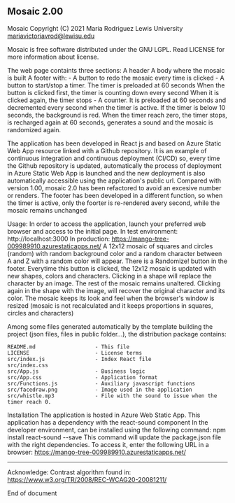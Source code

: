 
Mosaic 2.00
---------------

Mosaic Copyright (C) 2021
Maria Rodriguez
Lewis University
mariavictoriavrod@lewisu.edu

Mosaic is free software distributed under the GNU LGPL. 
Read LICENSE for more information about license.

The web page containts three sections:
	A header
	A body where the mosaic is built
	A footer with:
		- A button to redo the mosaic every time is clicked
		- A button to start/stop a timer. The timer is preloaded at 60 seconds
			When the button is clicked first, the timer is counting down every second
			When it is clicked again, the timer stops
		- A counter. It is preloaded at 60 seconds and decremented every second
			when the timer is active. If the timer is below 10 seconds, the background
			is red.
			When the timer reach zero, the timer stops, is recharged again at 60 seconds,
			generates a sound and the mosaic is randomized again.

The application has been developed in React js and based on Azure Static Web App resource 
linked with a Github repository. It is an example of continuous integration and continuous
deployment (CI/CD) so, every time the Github repository is updated, automatically the
process of deployment in Azure Static Web App is launched and the new deployment is also
automatically accessible using the application's public url.
Compared with version 1.00, mosaic 2.0 has been refactored to avoid an excesive number
or renders. The footer has been developed in a different function, so when the timer
is active, only the foorter is re-rendered avery second, while the mosaic remains unchanged

Usage:
	In order to access the application, launch your preferred web browser and access to the
	initial page. 
	In test environment: http://localhost:3000
	In production: https://mango-tree-009989910.azurestaticapps.net/
	A 12x12 mosaic of squares and circles (random) with random background color and a 
	random character between A and Z with a random color will appear.
	There is a Randomize! button in the footer. Everytime this button is clicked, the
	12x12 mosaic is updated with new shapes, colors and characters.
	Clicking in a shape will replace the character by an image. The rest of the mosaic
	remains unaltered. Clicking again in the shape with the image, will recover the
	original character and its color.
	The mosaic keeps its look and feel when the browser's window is resized
	(mosaic is not recalculated and it keeps proportions in squares, circles and characters)

Among some files generated automatically by the template building the project 
(json files, files in public folder...), the distribution package contains:

	README.md					- This file
	LICENSE						- License terms
	src/index.js				- Index React file
	src/index.css
	src/App.js					- Business logic
	src/App.css					- Application format
	src/Functions.js			- Auxiliary javascript functions
	src/facedraw.png			- Image used in the application
	src/whistle.mp3				- File with the sound to issue when the timer reach 0.
		
Installation
	The application is hosted in Azure Web Static App. 
	This application has a dependency with the react-sound component
	In the developer environment, can be installed using the following command:
		npm install react-sound --save
	This command will update the package.json file with the right dependencies.
	To access it, enter the following URL in a browser:
	https://mango-tree-009989910.azurestaticapps.net/
			
---
Acknowledge:
Contrast algorithm found in:
https://www.w3.org/TR/2008/REC-WCAG20-20081211/


End of document
